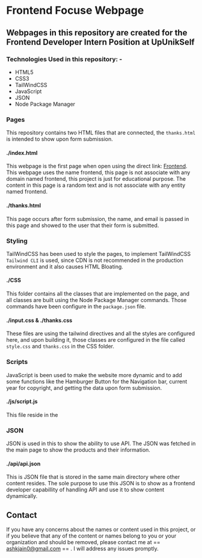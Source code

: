 # Frontend Focuse Webpage

## Webpages in this repository are created for the Frontend Developer Intern Position at UpUnikSelf

### Technologies Used in this repository: -
- HTML5
- CSS3
- TailWindCSS
- JavaScript
- JSON
- Node Package Manager

### Pages
This repository contains two HTML files that are connected, the `thanks.html` is intended to show upon form submission.
#### ./index.html
This webpage is the first page when open using the direct link: [Frontend](https://ashkjain.github.io/front-focus-upunikself). This webpage uses the name frontend, this page is not associate with any domain named frontend, this project is just for educational purpose. The content in this page is a random text and is not associate with any entity named frontend.
#### ./thanks.html
This page occurs after form submission, the name, and email is passed in this page and showed to the user that their form is submitted.
### Styling
TailWindCSS has been used to style the pages, to implement TailWindCSS `Tailwind CLI` is used, since CDN is not recommended in the production environment and it also causes HTML Bloating.
#### ./CSS
This folder contains all the classes that are implemented on the page, and all classes are built using the Node Package Manager commands. Those commands have been configure in the `package.json` file.
#### ./input.css & ./thanks.css
These files are using the tailwind directives and all the styles are configured here, and upon building it, those classes are configured in the file called `style.css` and `thanks.css` in the CSS folder.

### Scripts
JavaScript is been used to make the website more dynamic and to add some functions like the Hamburger Button for the Navigation bar, current year for copyright, and getting the data upon form submission. 
#### ./js/script.js
This file reside in the 
### JSON
JSON is used in this to show the ability to use API. The JSON was fetched in the main page to show the products and their information.
#### ./api/api.json
This is JSON file that is stored in the same main directory where other content resides. The sole purpose to use this JSON is to show as a frontend developer capabillity of handling API and use it to show content dynamically.

## Contact
If you have any concerns about the names or content used in this project, or if you believe that any of the content or names belong to you or your organization and should be removed, please contact me at == ashkjain0@gmail.com == . I will address any issues promptly.
